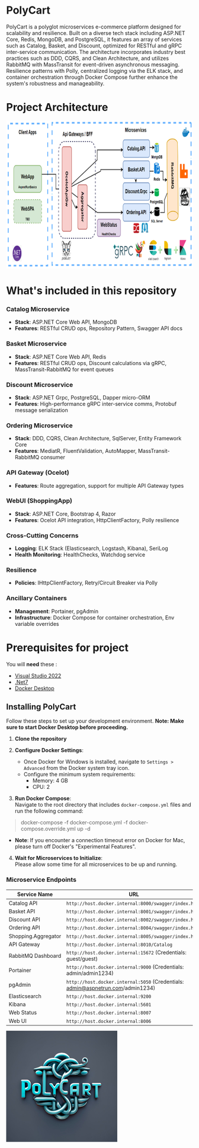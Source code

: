 # PolyCart
PolyCart is a polyglot microservices e-commerce platform designed for scalability and resilience. Built on a diverse tech stack including ASP.NET Core, Redis, MongoDB, and PostgreSQL, it features an array of services such as Catalog, Basket, and Discount, optimized for RESTful and gRPC inter-service communication. The architecture incorporates industry best practices such as DDD, CQRS, and Clean Architecture, and utilizes RabbitMQ with MassTransit for event-driven asynchronous messaging. Resilience patterns with Polly, centralized logging via the ELK stack, and container orchestration through Docker Compose further enhance the system's robustness and manageability.

# Project Architecture
<img src="https://github.com/tyagishubham177/PolyCart/blob/main/img/projarch.png" alt="GitHub Logo" width="600" height="400">

# What's included in this repository

### Catalog Microservice
- **Stack**: ASP.NET Core Web API, MongoDB
- **Features**: RESTful CRUD ops, Repository Pattern, Swagger API docs

### Basket Microservice
- **Stack**: ASP.NET Core Web API, Redis
- **Features**: RESTful CRUD ops, Discount calculations via gRPC, MassTransit-RabbitMQ for event queues

### Discount Microservice
- **Stack**: ASP.NET Grpc, PostgreSQL, Dapper micro-ORM
- **Features**: High-performance gRPC inter-service comms, Protobuf message serialization

### Ordering Microservice
- **Stack**: DDD, CQRS, Clean Architecture, SqlServer, Entity Framework Core
- **Features**: MediatR, FluentValidation, AutoMapper, MassTransit-RabbitMQ consumer

### API Gateway (Ocelot)
- **Features**: Route aggregation, support for multiple API Gateway types

### WebUI (ShoppingApp)
- **Stack**: ASP.NET Core, Bootstrap 4, Razor
- **Features**: Ocelot API integration, HttpClientFactory, Polly resilience

### Cross-Cutting Concerns
- **Logging**: ELK Stack (Elasticsearch, Logstash, Kibana), SeriLog
- **Health Monitoring**: HealthChecks, Watchdog service

### Resilience
- **Policies**: IHttpClientFactory, Retry/Circuit Breaker via Polly

### Ancillary Containers
- **Management**: Portainer, pgAdmin
- **Infrastructure**: Docker Compose for container orchestration, Env variable overrides

# Prerequisites for project
You will **need** these :
- [Visual Studio 2022](https://visualstudio.microsoft.com/downloads/)
- [.Net7](https://dotnet.microsoft.com/en-us/download/dotnet/7.0)
- [Docker Desktop](https://www.docker.com/products/docker-desktop/)

## Installing PolyCart

Follow these steps to set up your development environment. **Note: Make sure to start Docker Desktop before proceeding.**

1. **Clone the repository**
   
2. **Configure Docker Settings**:  
   - Once Docker for Windows is installed, navigate to `Settings > Advanced` from the Docker system tray icon.
   - Configure the minimum system requirements:
     - Memory: 4 GB
     - CPU: 2

3. **Run Docker Compose**:  
   Navigate to the root directory that includes `docker-compose.yml` files and run the following command:
> docker-compose -f docker-compose.yml -f docker-compose.override.yml up -d

- **Note**: If you encounter a connection timeout error on Docker for Mac, please turn off Docker's "Experimental Features".

4. **Wait for Microservices to Initialize**:  
Please allow some time for all microservices to be up and running. 

### Microservice Endpoints

| Service Name        | URL                                                         |
|---------------------|-------------------------------------------------------------|
| Catalog API         | `http://host.docker.internal:8000/swagger/index.html`        |
| Basket API          | `http://host.docker.internal:8001/swagger/index.html`        |
| Discount API        | `http://host.docker.internal:8002/swagger/index.html`        |
| Ordering API        | `http://host.docker.internal:8004/swagger/index.html`        |
| Shopping.Aggregator | `http://host.docker.internal:8005/swagger/index.html`        |
| API Gateway         | `http://host.docker.internal:8010/Catalog`                   |
| RabbitMQ Dashboard  | `http://host.docker.internal:15672` (Credentials: guest/guest)|
| Portainer           | `http://host.docker.internal:9000` (Credentials: admin/admin1234)|
| pgAdmin             | `http://host.docker.internal:5050` (Credentials: admin@aspnetrun.com/admin1234)|
| Elasticsearch       | `http://host.docker.internal:9200`                           |
| Kibana              | `http://host.docker.internal:5601`                           |
| Web Status          | `http://host.docker.internal:8007`                           |
| Web UI              | `http://host.docker.internal:8006`                           |



<img src="https://github.com/tyagishubham177/PolyCart/blob/main/img/polycart.jpeg" alt="GitHub Logo" width="300" height="300">
